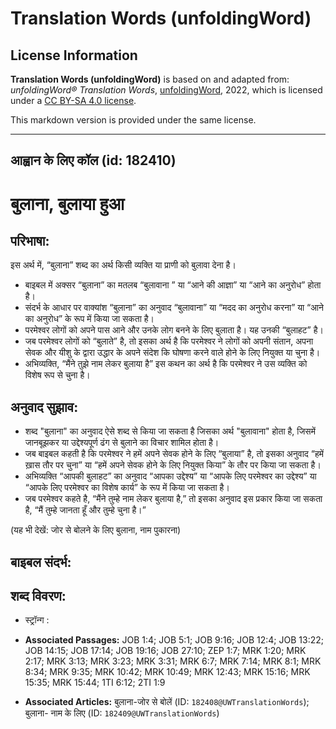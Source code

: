 # Translation Words (unfoldingWord)

## License Information

**Translation Words (unfoldingWord)** is based on and adapted from: _unfoldingWord® Translation Words_, [unfoldingWord](https://unfoldingword.org/utw), 2022, which is licensed under a [CC BY-SA 4.0 license](https://creativecommons.org/licenses/by-sa/4.0/legalcode.en).

This markdown version is provided under the same license.



--------------------------------

## आह्वान के लिए कॉल (id: 182410)

बुलाना, बुलाया हुआ
==================

परिभाषा:
--------

इस अर्थ में, “बुलाना” शब्द का अर्थ किसी व्यक्ति या प्राणी को बुलावा देना है।

* बाइबल में अक्सर “बुलाना” का मतलब “बुलावाना ” या “आने की आज्ञा” या “आने का अनुरोध” होता है।
* संदर्भ के आधार पर वाक्यांश “बुलाना” का अनुवाद “बुलावाना” या “मदद का अनुरोध करना” या “आने का अनुरोध” के रूप में किया जा सकता है।
* परमेश्‍वर लोगों को अपने पास आने और उनके लोग बनने के लिए बुलाता है। यह उनकी “बुलाहट” है।
* जब परमेश्वर लोगों को “बुलाते” है, तो इसका अर्थ है कि परमेश्वर ने लोगों को अपनी संतान, अपना सेवक और यीशु के द्वारा उद्धार के अपने संदेश कि घोषणा करने वाले होने के लिए नियुक्त या चुना है।
* अभिव्यक्ति, “मैंने तुझे नाम लेकर बुलाया है” इस कथन का अर्थ है कि परमेश्‍वर ने उस व्यक्ति को विशेष रूप से चुना है।

अनुवाद सुझाव:
-------------

* शब्द "बुलाना" का अनुवाद ऐसे शब्द से किया जा सकता है जिसका अर्थ "बुलावाना" होता है, जिसमें जानबूझकर या उद्देश्यपूर्ण ढंग से बुलाने का विचार शामिल होता है।
* जब बाइबल कहती है कि परमेश्‍वर ने हमें अपने सेवक होने के लिए “बुलाया” है, तो इसका अनुवाद “हमें ख़ास तौर पर चुना” या “हमें अपने सेवक होने के लिए नियुक्त किया” के तौर पर किया जा सकता है।
* अभिव्यक्ति “आपकी बुलाहट” का अनुवाद “आपका उद्देश्य” या “आपके लिए परमेश्वर का उद्देश्य” या “आपके लिए परमेश्वर का विशेष कार्य” के रूप में किया जा सकता है।
* जब परमेश्वर कहते है, “मैंने तुम्हे नाम लेकर बुलाया है,” तो इसका अनुवाद इस प्रकार किया जा सकता है, “मैं तुम्हे जानता हूँ और तुम्हे चुना है।”

(यह भी देखें: जोर से बोलने के लिए बुलाना, नाम पुकारना)

बाइबल संदर्भ:
-------------

शब्द विवरण:
-----------

* स्ट्रॉन्ग :

* **Associated Passages:** JOB 1:4; JOB 5:1; JOB 9:16; JOB 12:4; JOB 13:22; JOB 14:15; JOB 17:14; JOB 19:16; JOB 27:10; ZEP 1:7; MRK 1:20; MRK 2:17; MRK 3:13; MRK 3:23; MRK 3:31; MRK 6:7; MRK 7:14; MRK 8:1; MRK 8:34; MRK 9:35; MRK 10:42; MRK 10:49; MRK 12:43; MRK 15:16; MRK 15:35; MRK 15:44; 1TI 6:12; 2TI 1:9
* **Associated Articles:** बुलाना-जोर से बोलें (ID: `182408@UWTranslationWords`); बुलाना- नाम के लिए (ID: `182409@UWTranslationWords`)

